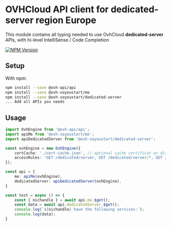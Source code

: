# OVHCloud API client for **dedicated-server** region Europe

This module contains all typing needed to use OvhCloud **dedicated-server** APIs, with hi-level IntelliSense / Code Completion

[![NPM Version](https://img.shields.io/npm/v/@ovh-soyoustart/dedicated-server.svg?style=flat)](https://www.npmjs.org/package/@ovh-soyoustart/dedicated-server)

## Setup

With npm:

```bash
npm install --save @ovh-api/api
npm install --save @ovh-soyoustart/me
npm install --save @ovh-soyoustart/dedicated-server
... Add all APIs you needs
```

## Usage

```typescript
import OvhEngine from '@ovh-api/api';
import apiMe from '@ovh-soyoustart/me';
import apiDedicatedServer from '@ovh-soyoustart/dedicated-server';

const ovhEngine = new OvhEngine({ 
    certCache: './cert-cache.json', // optional cache certificat on disk.
    accessRules: 'GET /dedicated/server, GET /dedicated/server/*, GET /me', // optional limit the requested privileges.
});

const api = {
    me: apiMe(ovhEngine),
    dedicatedServer: apiDedicatedServer(ovhEngine),
}

const test = async () => {
    const { nichandle } = await api.me.$get();
    const data = await api.dedicatedServer.$get();
    console.log(`${nichandle} have the following services:`);
    console.log(data);
}
```
